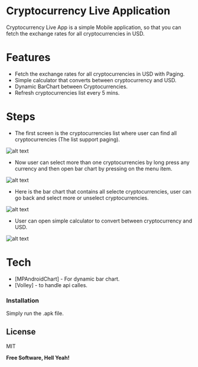 # Cryptocurrency Live Application 

Cryptocurrency Live App is a simple Mobile application, so that you can fetch the exchange rates for all cryptocurrencies in USD.
#  Features
  - Fetch the exchange rates for all cryptocurrencies in USD with Paging.
  - Simple calculator that converts between cryptocurrency and USD.
  - Dynamic BarChart between Cryptocurrencies.
  - Refresh cryptocurrencies list every 5 mins.

#  Steps
 - The first screen is the cryptocurrencies list where user can find all cryptocurrencies (The list support paging).

![alt text](https://raw.githubusercontent.com/HHesham/Cryptocurrency-Live-Application-/master/Screenshot_2018-06-19-01-32-38.png "")

  - Now user can select more than one cryptocurrencies by long press any currency and then open bar chart by pressing on the menu item.

![alt text](https://raw.githubusercontent.com/HHesham/Cryptocurrency-Live-Application-/master/Screenshot_2018-06-19-01-32-45.png "")

  - Here is the bar chart that contains all selecte cryptocurrencies, user can go back and select more or unselect cryptocurrencies.

![alt text](https://raw.githubusercontent.com/HHesham/Cryptocurrency-Live-Application-/master/Screenshot_2018-06-19-01-33-29.png "")

- User can open simple calculator to convert between cryptocurrency and USD.

![alt text](https://raw.githubusercontent.com/HHesham/Cryptocurrency-Live-Application-/master/Screenshot_2018-06-19-01-35-05.png "")

# Tech
* [MPAndroidChart] - For dynamic bar chart.
* [Volley] - to handle api calles.

### Installation

Simply run the .apk file.

License
----

MIT


**Free Software, Hell Yeah!**

[//]: # (These are reference links used in the body of this note and get stripped out when the markdown processor does its job. There is no need to format nicely because it shouldn't be seen. Thanks SO - http://stackoverflow.com/questions/4823468/store-comments-in-markdown-syntax)


   [dill]: <https://github.com/joemccann/dillinger>
   [git-repo-url]: <https://github.com/joemccann/dillinger.git>
   [john gruber]: <http://daringfireball.net>
   [df1]: <http://daringfireball.net/projects/markdown/>
   [markdown-it]: <https://github.com/markdown-it/markdown-it>
   [Ace Editor]: <http://ace.ajax.org>
   [node.js]: <http://nodejs.org>
   [Twitter Bootstrap]: <http://twitter.github.com/bootstrap/>
   [jQuery]: <http://jquery.com>
   [@tjholowaychuk]: <http://twitter.com/tjholowaychuk>
   [express]: <http://expressjs.com>
   [AngularJS]: <http://angularjs.org>
   [Gulp]: <http://gulpjs.com>

   [PlDb]: <https://github.com/joemccann/dillinger/tree/master/plugins/dropbox/README.md>
   [PlGh]: <https://github.com/joemccann/dillinger/tree/master/plugins/github/README.md>
   [PlGd]: <https://github.com/joemccann/dillinger/tree/master/plugins/googledrive/README.md>
   [PlOd]: <https://github.com/joemccann/dillinger/tree/master/plugins/onedrive/README.md>
   [PlMe]: <https://github.com/joemccann/dillinger/tree/master/plugins/medium/README.md>
   [PlGa]: <https://github.com/RahulHP/dillinger/blob/master/plugins/googleanalytics/README.md>
